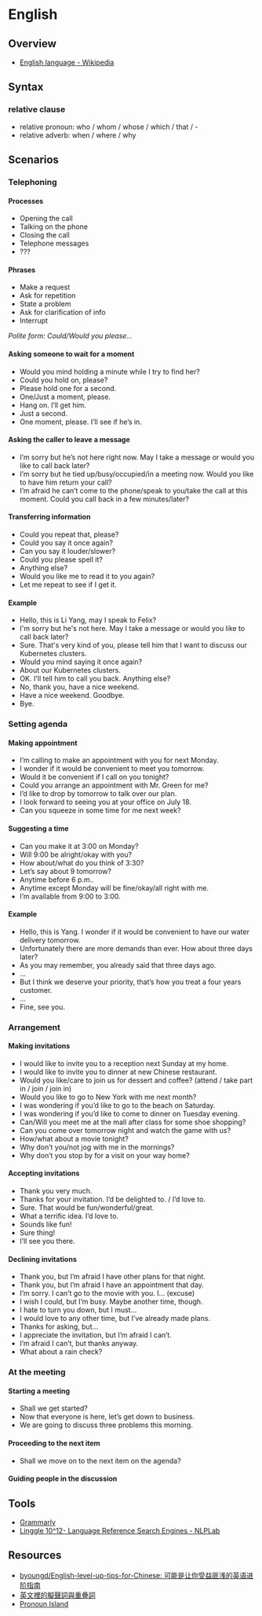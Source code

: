# English

## Overview

- [English language - Wikipedia](https://en.wikipedia.org/wiki/English_language)

## Syntax

### relative clause

- relative pronoun: who / whom / whose / which / that / -
- relative adverb: when / where / why

## Scenarios

### Telephoning

#### Processes

- Opening the call
- Talking on the phone
- Closing the call
- Telephone messages
- ???

#### Phrases

- Make a request
- Ask for repetition
- State a problem
- Ask for clarification of info
- Interrupt

_Polite form: Could/Would you please…_

#### Asking someone to wait for a moment

- Would you mind holding a minute while I try to find her?
- Could you hold on, please?
- Please hold one for a second.
- One/Just a moment, please.
- Hang on. I’ll get him.
- Just a second.
- One moment, please. I’ll see if he’s in.

#### Asking the caller to leave a message

- I’m sorry but he’s not here right now. May I take a message or would you like to call back later?
- I’m sorry but he tied up/busy/occupied/in a meeting now. Would you like to have him return your call?
- I’m afraid he can’t come to the phone/speak to you/take the call at this moment. Could you call back in a few minutes/later?

#### Transferring information

- Could you repeat that, please?
- Could you say it once again?
- Can you say it louder/slower?
- Could you please spell it?
- Anything else?
- Would you like me to read it to you again?
- Let me repeat to see if I get it.

#### Example

- Hello, this is Li Yang, may I speak to Felix?
- I'm sorry but he's not here. May I take a message or would you like to call back later?
- Sure. That's very kind of you, please tell him that I want to discuss our Kubernetes clusters.
- Would you mind saying it once again?
- About our Kubernetes clusters.
- OK. I'll tell him to call you back. Anything else?
- No, thank you, have a nice weekend.
- Have a nice weekend. Goodbye.
- Bye. 

### Setting agenda

#### Making appointment

- I’m calling to make an appointment with you for next Monday.
- I wonder if it would be convenient to meet you tomorrow.
- Would it be convenient if I call on you tonight?
- Could you arrange an appointment with Mr. Green for me?
- I’d like to drop by tomorrow to talk over our plan.
- I look forward to seeing you at your office on July 18.
- Can you squeeze in some time for me next week?

#### Suggesting a time

- Can you make it at 3:00 on Monday?
- Will 9:00 be alright/okay with you?
- How about/what do you think of 3:30?
- Let’s say about 9 tomorrow?
- Anytime before 6 p.m..
- Anytime except Monday will be fine/okay/all right with me.
- I’m available from 9:00 to 3:00.

#### Example

- Hello, this is Yang. I wonder if it would be convenient to have our water delivery tomorrow.
- Unfortunately there are more demands than ever. How about three days later?
- As you may remember, you already said that three days ago.
- …
- But I think we deserve your priority, that’s how you treat a four years customer.
- …
- Fine, see you.

### Arrangement

#### Making invitations

- I would like to invite you to a reception next Sunday at my home.
- I would like to invite you to dinner at new Chinese restaurant.
- Would you like/care to join us for dessert and coffee? (attend / take part in / join / join in)
- Would you like to go to New York with me next month?
- I was wondering if you’d like to go to the beach on Saturday.
- I was wondering if you’d like to come to dinner on Tuesday evening.
- Can/Will you meet me at the mall after class for some shoe shopping?
- Can you come over tomorrow night and watch the game with us?
- How/what about a movie tonight?
- Why don’t you/not jog with me in the mornings?
- Why don’t you stop by for a visit on your way home?

#### Accepting invitations

- Thank you very much.
- Thanks for your invitation. I’d be delighted to. / I’d love to.
- Sure. That would be fun/wonderful/great.
- What a terrific idea. I’d love to.
- Sounds like fun!
- Sure thing!
- I’ll see you there.

#### Declining invitations

- Thank you, but I’m afraid I have other plans for that night.
- Thank you, but I’m afraid I have an appointment that day.
- I’m sorry. I can’t go to the movie with you. I… (excuse)
- I wish I could, but I’m busy. Maybe another time, though.
- I hate to turn you down, but I must…
- I would love to any other time, but I’ve already made plans.
- Thanks for asking, but…
- I appreciate the invitation, but I’m afraid I can’t.
- I’m afraid I can’t, but thanks anyway.
- What about a rain check?

### At the meeting

#### Starting a meeting

- Shall we get started?
- Now that everyone is here, let’s get down to business.
- We are going to discuss three problems this morning.

#### Proceeding to the next item

- Shall we move on to the next item on the agenda?

#### Guiding people in the discussion

## Tools

- [Grammarly](https://app.grammarly.com/)
- [Linggle 10^12- Language Reference Search Engines - NLPLab](http://linggle.com/)

## Resources

- [byoungd/English-level-up-tips-for-Chinese: 可能是让你受益匪浅的英语进阶指南](https://github.com/byoungd/English-level-up-tips-for-Chinese)
- [英文裡的擬聲詞與重疊詞](http://www.eisland.com.tw/Main.php?stat=a_v2uodX4)
- [Pronoun Island](http://pronoun.is/)
